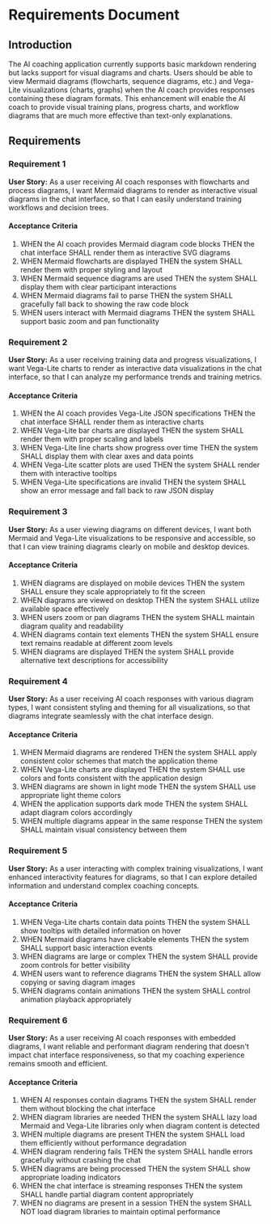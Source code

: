# Requirements Document

## Introduction

The AI coaching application currently supports basic markdown rendering but lacks support for visual diagrams and charts. Users should be able to view Mermaid diagrams (flowcharts, sequence diagrams, etc.) and Vega-Lite visualizations (charts, graphs) when the AI coach provides responses containing these diagram formats. This enhancement will enable the AI coach to provide visual training plans, progress charts, and workflow diagrams that are much more effective than text-only explanations.

## Requirements

### Requirement 1

**User Story:** As a user receiving AI coach responses with flowcharts and process diagrams, I want Mermaid diagrams to render as interactive visual diagrams in the chat interface, so that I can easily understand training workflows and decision trees.

#### Acceptance Criteria

1. WHEN the AI coach provides Mermaid diagram code blocks THEN the chat interface SHALL render them as interactive SVG diagrams
2. WHEN Mermaid flowcharts are displayed THEN the system SHALL render them with proper styling and layout
3. WHEN Mermaid sequence diagrams are used THEN the system SHALL display them with clear participant interactions
4. WHEN Mermaid diagrams fail to parse THEN the system SHALL gracefully fall back to showing the raw code block
5. WHEN users interact with Mermaid diagrams THEN the system SHALL support basic zoom and pan functionality

### Requirement 2

**User Story:** As a user receiving training data and progress visualizations, I want Vega-Lite charts to render as interactive data visualizations in the chat interface, so that I can analyze my performance trends and training metrics.

#### Acceptance Criteria

1. WHEN the AI coach provides Vega-Lite JSON specifications THEN the chat interface SHALL render them as interactive charts
2. WHEN Vega-Lite bar charts are displayed THEN the system SHALL render them with proper scaling and labels
3. WHEN Vega-Lite line charts show progress over time THEN the system SHALL display them with clear axes and data points
4. WHEN Vega-Lite scatter plots are used THEN the system SHALL render them with interactive tooltips
5. WHEN Vega-Lite specifications are invalid THEN the system SHALL show an error message and fall back to raw JSON display

### Requirement 3

**User Story:** As a user viewing diagrams on different devices, I want both Mermaid and Vega-Lite visualizations to be responsive and accessible, so that I can view training diagrams clearly on mobile and desktop devices.

#### Acceptance Criteria

1. WHEN diagrams are displayed on mobile devices THEN the system SHALL ensure they scale appropriately to fit the screen
2. WHEN diagrams are viewed on desktop THEN the system SHALL utilize available space effectively
3. WHEN users zoom or pan diagrams THEN the system SHALL maintain diagram quality and readability
4. WHEN diagrams contain text elements THEN the system SHALL ensure text remains readable at different zoom levels
5. WHEN diagrams are displayed THEN the system SHALL provide alternative text descriptions for accessibility

### Requirement 4

**User Story:** As a user receiving AI coach responses with various diagram types, I want consistent styling and theming for all visualizations, so that diagrams integrate seamlessly with the chat interface design.

#### Acceptance Criteria

1. WHEN Mermaid diagrams are rendered THEN the system SHALL apply consistent color schemes that match the application theme
2. WHEN Vega-Lite charts are displayed THEN the system SHALL use colors and fonts consistent with the application design
3. WHEN diagrams are shown in light mode THEN the system SHALL use appropriate light theme colors
4. WHEN the application supports dark mode THEN the system SHALL adapt diagram colors accordingly
5. WHEN multiple diagrams appear in the same response THEN the system SHALL maintain visual consistency between them

### Requirement 5

**User Story:** As a user interacting with complex training visualizations, I want enhanced interactivity features for diagrams, so that I can explore detailed information and understand complex coaching concepts.

#### Acceptance Criteria

1. WHEN Vega-Lite charts contain data points THEN the system SHALL show tooltips with detailed information on hover
2. WHEN Mermaid diagrams have clickable elements THEN the system SHALL support basic interaction events
3. WHEN diagrams are large or complex THEN the system SHALL provide zoom controls for better visibility
4. WHEN users want to reference diagrams THEN the system SHALL allow copying or saving diagram images
5. WHEN diagrams contain animations THEN the system SHALL control animation playback appropriately

### Requirement 6

**User Story:** As a user receiving AI coach responses with embedded diagrams, I want reliable and performant diagram rendering that doesn't impact chat interface responsiveness, so that my coaching experience remains smooth and efficient.

#### Acceptance Criteria

1. WHEN AI responses contain diagrams THEN the system SHALL render them without blocking the chat interface
2. WHEN diagram libraries are needed THEN the system SHALL lazy load Mermaid and Vega-Lite libraries only when diagram content is detected
3. WHEN multiple diagrams are present THEN the system SHALL load them efficiently without performance degradation
4. WHEN diagram rendering fails THEN the system SHALL handle errors gracefully without crashing the chat
5. WHEN diagrams are being processed THEN the system SHALL show appropriate loading indicators
6. WHEN the chat interface is streaming responses THEN the system SHALL handle partial diagram content appropriately
7. WHEN no diagrams are present in a session THEN the system SHALL NOT load diagram libraries to maintain optimal performance
